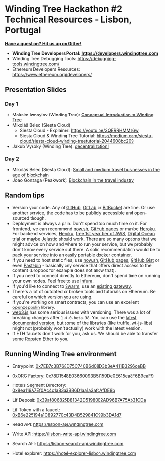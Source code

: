 # Winding Tree Hackathon #2 Technical Resources - Lisbon, Portugal

[**Have a question? Hit us up on Gitter!**](https://gitter.im/windingtree/lisbon-2019-support)

- **Winding Tree Developers Portal: https://developers.windingtree.com**
- Winding Tree Debugging Tools: https://debugging-tools.windingtree.com/
- Ethereum Developers Resources: https://www.ethereum.org/developers/

## Presentation Slides

### Day 1

- Maksim Izmaylov (Winding Tree): [Conceptual Introduction to Winding Tree](https://docs.google.com/presentation/d/1Ye_9aM2fNLcSndTemeTnuSlzU2OB4XspqaQqCYwzKrM/edit?usp=sharing)
- Mikoláš Belec (Siesta Cloud)
    - Siesta Cloud - Explainer: https://youtu.be/3QERRHMMz6w
    - Siesta Cloud & Winding Tree Tutorial: https://medium.com/siesta-cloud/siesta-cloud-winding-treetutorial-2044608bc209
- Jakub Vysoký (Winding Tree): [decentralization!](https://docs.google.com/presentation/d/1ssJn1xS9bvGSnSbPgPzOODYzbE0bcc8ydjo2ChfVbVs/edit?usp=sharing)

### Day 2

- Mikoláš Belec (Siesta Cloud): [Small and medium travel businesses in the age of blockchain](https://drive.google.com/open?id=1U-Mi7QE5oEDnXoKxpOa8hsnZuwu6yKLc)
- Joao Gonzaga (Peakwork): [Blockchain in the travel industry](https://drive.google.com/open?id=1nw6TGbD-eKxLIyrpwaeD2QnF-e6nuZZr)

## Random tips

- Version your code. Any of [GitHub](https://github.com), [GitLab](https://about.gitlab.com/) or [BitBucket](https://bitbucket.org) are fine. Or use another service, the code has to be publicly accessible and open-sourced though.
- Deployment is always a pain. Don't spend too much time on it. For frontend, we can recommend [now.sh](https://now.sh), [GitHub pages](https://pages.github.com/) or maybe [Heroku](https://www.heroku.com). For backend services, [Heroku](https://www.heroku.com), [free 1st year tier of AWS](https://aws.amazon.com/), [Digital Ocean trial](https://try.digitalocean.com/cloud-hosting/) or maybe [Jelastic](https://jelastic.com/docker/) should work. There are so many options that we might advice on how and where to run your service, but we probably don't know every service out there. A solid recommendation would be to pack your service into an easily portable [docker](https://docker.com) container.
- If you need to host static files, use [now.sh](https://now.sh), [GitHub pages](https://pages.github.com), [GitHub Gist](https://gist.github.com) or even [Pastebin](https://pastebin.com) - basically any service that offers direct access to the content (Dropbox for example does not allow that).
- If you need to connect directly to Ethereum, don't spend time on running your own nodes. Feel free to use [Infura](https://infura.io).
- If you'd like to connect to [Swarm](https://swarm.ethereum.org/), use an [existing gateway](https://swarm-gateways.net).
- There's a lot of outdated or broken tools and tutorials on Ethereum. Be careful on which version you are using.
- If you're working on smart contracts, you can use an excellent [openzeppelin](https://openzeppelin.org/) library.
- [web3.js](https://github.com/ethereum/web3.js/) has some serious issues with versioning. There was a lot of breaking changes after `1.0.0-beta.38`. You can use the [latest documented version](https://web3js.readthedocs.io/en/1.0/), but some of the libraries (like truffle, wt-js-libs) might not (probably won't actually) work with the latest version.
- If ETH faucets don't work for you, ask us. We should be able to transfer some Ropsten Ether to you.

## Running Winding Tree environment

- Entrypoint: [0x7EB7c3B768D75C740B6d08D3b3eA411B3296ceBB](https://ropsten.etherscan.io/address/0x7EB7c3B768D75C740B6d08D3b3eA411B3296ceBB)
- 0xORG Factory: [0x78D1548E03660093B51159De0E615ea8F6B9eaF9](https://ropsten.etherscan.io/address/0x78D1548E03660093B51159De0E615ea8F6B9eaF9)
- Hotels Segment Directory: [0x8ea119A7Ef0Ac4c1a83a3BB6D1aa1a3afcAfDE8b](https://ropsten.etherscan.io/address/0x8ea119A7Ef0Ac4c1a83a3BB6D1aa1a3afcAfDE8b)
- Líf Deposit: [0x39af806825B81342D51980E2AD96B7A75Ab31CDa](https://ropsten.etherscan.io/address/0x39af806825B81342D51980E2AD96B7A75Ab31CDa)
- Lif Token with a faucet: [0xB6e225194a1C892770c43D4B529841C99b3DA1d7](https://ropsten.etherscan.io/address/0xB6e225194a1C892770c43D4B529841C99b3DA1d7)

- Read API: https://lisbon-api.windingtree.com
- Write API: https://lisbon-write-api.windingtree.com
- Search API: https://lisbon-search-api.windingtree.com
- Hotel explorer: https://hotel-explorer-lisbon.windingtree.com

